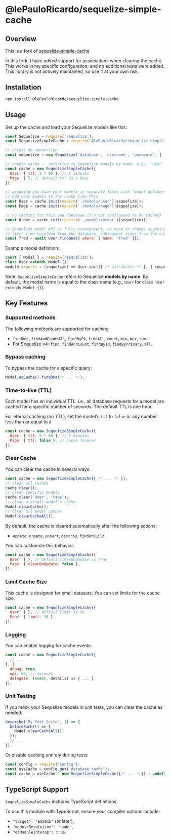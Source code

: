 
# @lePauloRicardo/sequelize-simple-cache


## Overview

This is a fork of [sequelize-simple-cache](https://github.com/funny-bytes/sequelize-simple-cache)

In this fork, I have added support for associations when clearing the cache.
This works in my specific configuration, and no additional tests were added.
This library is not actively maintained, so use it at your own risk.



## Installation

```bash
npm install @lePauloRicardo/sequelize-simple-cache
```

## Usage

Set up the cache and load your Sequelize models like this:

```javascript
const Sequelize = require('sequelize');
const SequelizeSimpleCache = require('@lePauloRicardo/sequelize-simple-cache');

// create db connection
const sequelize = new Sequelize('database', 'username', 'password', { ... });

// create cache -- referring to Sequelize models by name, e.g., `User`
const cache = new SequelizeSimpleCache({
  User: { ttl: 5 * 60 }, // 5 minutes
  Page: { }, // default ttl is 1 hour
});

// assuming you have your models in separate files with "model definers"
// add your models to the cache like this
const User = cache.init(require('./models/user')(sequelize));
const Page = cache.init(require('./models/page')(sequelize));

// no caching for this one (because it's not configured to be cached)
const Order = cache.init(require('./models/order')(sequelize));

// Sequelize model API is fully transparent, no need to change anything.
// first time resolved from the database, subsequent times from the cache.
const fred = await User.findOne({ where: { name: 'fred' }});
```

Example model definition:

```javascript
const { Model } = require('sequelize');
class User extends Model {}
module.exports = (sequelize) => User.init({ /* attributes */ }, { sequelize });
```

Note: `SequelizeSimpleCache` refers to Sequelize **models by name**.
By default, the model name is equal to the class name (e.g., `User` for `class User extends Model {}`).

## Key Features

### Supported methods

The following methods are supported for caching:
- `findOne`, `findAndCountAll`, `findByPk`, `findAll`, `count`, `min`, `max`, `sum`.
- For Sequelize v4: `find`, `findAndCount`, `findById`, `findByPrimary`, `all`.

### Bypass caching

To bypass the cache for a specific query:

```javascript
Model.noCache().findOne(/* ... */);
```

### Time-to-live (TTL)

Each model has an individual TTL, i.e., all database requests for a model are cached for a specific number of seconds. The default TTL is one hour.

For eternal caching (no TTL), set the model's `ttl` to `false` or any number less than or equal to `0`.

```javascript
const cache = new SequelizeSimpleCache({
  User: { ttl: 5 * 60 }, // 5 minutes
  Page: { ttl: false }, // cache forever
});
```

### Clear Cache

You can clear the cache in several ways:

```javascript
const cache = new SequelizeSimpleCache({ /* ... */ });
// clear all caches
cache.clear();
// clear specific models
cache.clear('User', 'Page');
// clear a single model's cache
Model.clearCache();
// clear all model caches
Model.clearCacheAll();
```

By default, the cache is cleared automatically after the following actions:
- `update`, `create`, `upsert`, `destroy`, `findOrBuild`.

You can customize this behavior:

```javascript
const cache = new SequelizeSimpleCache({
  User: { }, // default clearOnUpdate is true
  Page: { clearOnUpdate: false },
});
```

### Limit Cache Size

This cache is designed for small datasets. You can set limits for the cache size.

```javascript
const cache = new SequelizeSimpleCache({
  User: { }, // default limit is 50
  Page: { limit: 30 },
});
```

### Logging

You can enable logging for cache events:

```javascript
const cache = new SequelizeSimpleCache({
  // ...
}, {
  debug: true,
  ops: 60, // seconds
  delegate: (event, details) => { ... },
});
```

### Unit Testing

If you mock your Sequelize models in unit tests, you can clear the cache as needed:

```javascript
describe('My Test Suite', () => {
  beforeEach(() => {
    Model.clearCacheAll();
  });
  // ...
});
```

Or disable caching entirely during tests:

```javascript
const config = require('config');
const useCache = config.get('database.cache');
const cache = useCache ? new SequelizeSimpleCache({/* ... */}) : undefined;
```

## TypeScript Support

`SequelizeSimpleCache` includes TypeScript definitions.

To use this module with TypeScript, ensure your compiler options include:
- `"target": "ES2015"` (or later),
- `"moduleResolution": "node"`,
- `"esModuleInterop": true`.
